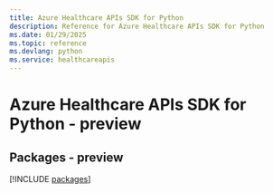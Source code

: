 ```yaml
---
title: Azure Healthcare APIs SDK for Python
description: Reference for Azure Healthcare APIs SDK for Python
ms.date: 01/29/2025
ms.topic: reference
ms.devlang: python
ms.service: healthcareapis
---
```

# Azure Healthcare APIs SDK for Python - preview
## Packages - preview
[!INCLUDE [packages](healthcare-apis-index.md)]